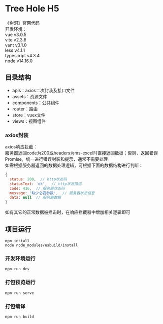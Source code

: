 # Tree Hole H5
《树洞》官网代码<br>
开发环境：<br>
vue v3.0.5<br>
vite v2.3.8<br>
vant v3.1.0<br>
less v4.1.1<br>
typescript v4.3.4<br>
node v14.16.0

## 目录结构
- apis：axios二次封装及接口文件
- assets：资源文件
- components：公共组件
- router：路由
- store：vuex文件
- views：视图组件

### axios封装
axios响应拦截：<br>
服务器返回code为200或headers为ms-excel时直接返回数据；否则，返回错误Promise，统一进行错误封装和提示，通常不需要处理<br>
如需根据服务器返回的数据处理逻辑，可根据下面的数据结构进行判断：
```javascript
{
  status: 200,  // http状态码
  statusText: 'ok',  // http状态描述
  code: 416,  // 服务器状态码
  message: '缺少必要参数',  // 服务器状态信息
  data: null  // 服务器数据
}
```
如有其它的正常数据被拦击时，在响应拦截器中增加相关逻辑即可

## 项目运行
```
npm install
node node_modules/esbuild/install
```

### 开发环境运行
```
npm run dev
```

### 打包预览运行
```
npm run serve
```

### 打包编译
```
npm run build
```
